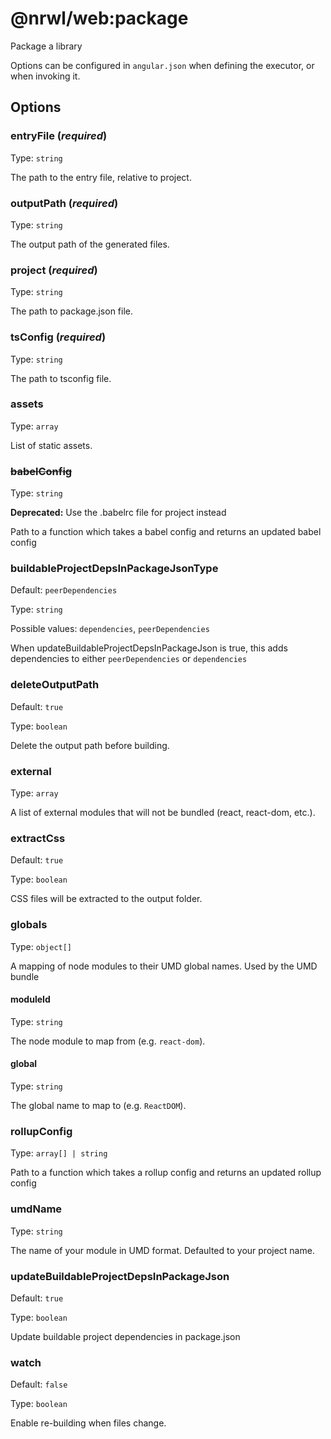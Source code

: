 # @nrwl/web:package

Package a library

Options can be configured in `angular.json` when defining the executor, or when invoking it.

## Options

### entryFile (_**required**_)

Type: `string`

The path to the entry file, relative to project.

### outputPath (_**required**_)

Type: `string`

The output path of the generated files.

### project (_**required**_)

Type: `string`

The path to package.json file.

### tsConfig (_**required**_)

Type: `string`

The path to tsconfig file.

### assets

Type: `array`

List of static assets.

### ~~babelConfig~~

Type: `string`

**Deprecated:** Use the .babelrc file for project instead

Path to a function which takes a babel config and returns an updated babel config

### buildableProjectDepsInPackageJsonType

Default: `peerDependencies`

Type: `string`

Possible values: `dependencies`, `peerDependencies`

When updateBuildableProjectDepsInPackageJson is true, this adds dependencies to either `peerDependencies` or `dependencies`

### deleteOutputPath

Default: `true`

Type: `boolean`

Delete the output path before building.

### external

Type: `array`

A list of external modules that will not be bundled (react, react-dom, etc.).

### extractCss

Default: `true`

Type: `boolean`

CSS files will be extracted to the output folder.

### globals

Type: `object[]`

A mapping of node modules to their UMD global names. Used by the UMD bundle

#### moduleId

Type: `string`

The node module to map from (e.g. `react-dom`).

#### global

Type: `string`

The global name to map to (e.g. `ReactDOM`).

### rollupConfig

Type: `array[] | string `

Path to a function which takes a rollup config and returns an updated rollup config

### umdName

Type: `string`

The name of your module in UMD format. Defaulted to your project name.

### updateBuildableProjectDepsInPackageJson

Default: `true`

Type: `boolean`

Update buildable project dependencies in package.json

### watch

Default: `false`

Type: `boolean`

Enable re-building when files change.

